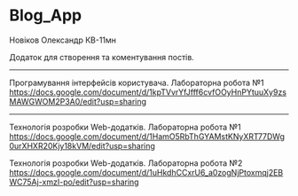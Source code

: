 # Blog_App
Новіков Олександр КВ-11мн

Додаток для створення та коментування постів.

---

Програмування інтерфейсів користувача. Лабораторна робота №1
https://docs.google.com/document/d/1kpTVvrYfJfff6cvfOOyHnPYtuuXy9zsMAWGWOM2P3A0/edit?usp=sharing

---

Технологія розробки Web-додатків. Лабораторна робота №1
https://docs.google.com/document/d/1HamO5RbThGYAMstKNyXRT77DWg0urXHXR20Kjy18kVM/edit?usp=sharing

Технологія розробки Web-додатків. Лабораторна робота №2
https://docs.google.com/document/d/1uHkdhCCxrU6_a0zogNjPtoxmqj2EBWC75Aj-xmzI-po/edit?usp=sharing
